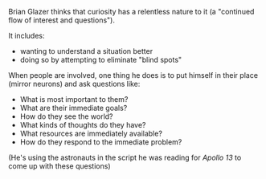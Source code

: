 Brian Glazer thinks that curiosity has a relentless nature to it (a "continued flow of interest and questions").

It includes:

* wanting to understand a situation better
* doing so by attempting to eliminate "blind spots"

When people are involved, one thing he does is to put himself in their place (mirror neurons) and ask questions like:

* What is most important to them?
* What are their immediate goals?
* How do they see the world?
* What kinds of thoughts do they have?
* What resources are immediately available?
* How do they respond to the immediate problem?

(He's using the astronauts in the script he was reading for _Apollo 13_ to come up with these questions)

